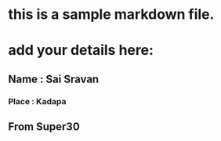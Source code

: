# this is a sample markdown file. 
# add your details here: 
## Name : Sai Sravan
### Place : Kadapa


## From Super30
   
